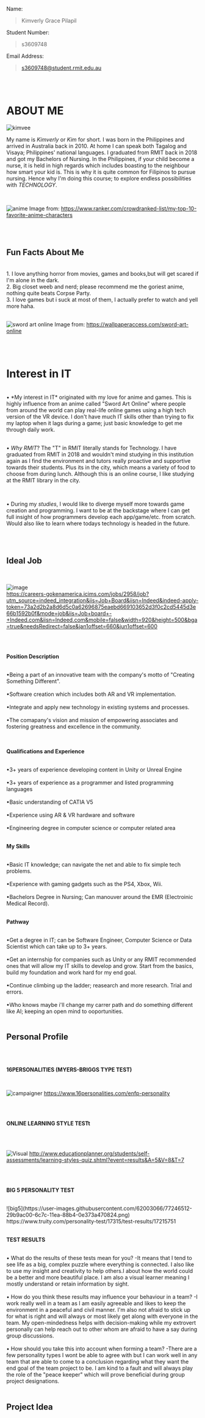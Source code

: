 Name:
>Kimverly Grace Pilapil

Student Number:
>s3609748

Email Address:
>s3609748@student.rmit.edu.au

<br/>


<br/>


# ABOUT ME

![kimvee](https://user-images.githubusercontent.com/62003066/77240397-7334d780-6c39-11ea-9b61-fd48cd3eb4d1.jpg)


My name is *Kimverly* or *Kim* for short.
I was born in the Philippines and arrived in Australia back in 2010.
At home I can speak both Tagalog and Visaya; Philippines' national languages.
I graduated from RMIT back in 2018 and got my Bachelors of Nursing.
In the Philippines, if your child become a nurse, it is held in high regards
which includes boasting to the neighbour how smart your kid is.
This is why it is quite common for Filipinos to pursue nursing.
Hence why I'm doing this course; to explore endless possibilities with *TECHNOLOGY*.
<br/>


<br/>


![anime](https://user-images.githubusercontent.com/62003066/77240764-ba24cc00-6c3d-11ea-89a8-799bd9d8332b.jpg)
Image from: https://www.ranker.com/crowdranked-list/my-top-10-favorite-anime-characters


<br/>

<br/>

## Fun Facts About Me
<br/>
1. I love anything horror from movies, games and books,but will get scared if I'm alone in the dark.
<br/>
2. Big closet weeb and nerd; please recommend me the goriest anime, nothing quite beats Corpse Party.
<br/>
3. I love games but i suck at most of them, I actually prefer to watch and yell more haha.
<br/>


<br/>

![sword art online](https://user-images.githubusercontent.com/62003066/77242796-9cb02c00-6c56-11ea-9161-b2f1da599aa8.jpg)
Image from: https://wallpaperaccess.com/sword-art-online

<br/>


<br/>

# Interest in IT 
<br/>
• *My interest in IT* originated with my love for anime and games. This is highly influence from an anime called "Sword Art Online" where people from around the world can play real-life online games using a high tech version of the VR device. I don't have much IT skills other than trying to fix my laptop when it lags during a game; just basic knowledge to get me through daily work. 

<br/>

<br/>

• *Why RMIT*? The "T" in RMIT literally stands for Technology. I have graduated from RMIT in 2018 and wouldn't mind studying in this
institution again as I find the environment and tutors really proactive and supportive towards their students. Plus its in the city, which means a variety of food to choose from during lunch. Although this is an online course, I like studying at the RMIT library in the city.

<br/>


• During my *studies*, I would like to diverge myself more towards game creation and programming. I want to be at the backstage where I can get full insight of how programmers develop each app/game/etc. from scratch. Would also like to learn where todays technology is headed in the future.



<br/>



<br/>


## Ideal Job 
<br/>

![image](https://user-images.githubusercontent.com/62003066/77244773-3551a680-6c6d-11ea-99d6-2d56dfc382bc.png)
 <br/>
 https://careers-gokenamerica.icims.com/jobs/2958/job?utm_source=indeed_integration&iis=Job+Board&iisn=Indeed&indeed-apply-token=73a2d2b2a8d6d5c0a62696875eaebd669103652d3f0c2cd5445d3e66b1592b0f&mode=job&iis=Job+board+-+Indeed.com&iisn=Indeed.com&mobile=false&width=920&height=500&bga=true&needsRedirect=false&jan1offset=660&jun1offset=600
 
 <br/>
 
 
 
 <br/>
 
 **Position Description**
 <br/>
 
 <br/>
 •Being a part of an innovative team with the company's motto of "Creating Something Different".
 <br/>
 
 <br/>
 •Software creation which includes both AR and VR implementation.
 <br/>
 
 <br/>
 •Integrate and apply new technology in existing systems and processes.
 <br/>
 
 <br/>
 •The comapany's vision and mission of empowering associates and fostering greatness and excellence in the community.
  <br/>
  
  <br/>
  <br/>
  

**Qualifications and Experience**
<br/>

<br/>
•3+ years of experience developing content in Unity or Unreal Engine
<br/>

<br/>
•3+ years of experience as a programmer and listed programming languages
<br/>

<br/>
•Basic understanding of CATIA V5
<br/>

<br/>
•Experience using AR & VR hardware and software
<br/>

<br/>
•Engineering degree in computer science or computer related area
<br/>



<br/>

 **My Skills**
 <br/>
 
 <br/>
 •Basic IT knowledge; can navigate the net and able to fix simple tech problems.
 <br/>
 
 <br/>
 •Experience with gaming gadgets such as the PS4, Xbox, Wii.
 <br/>
 
 <br/>
 •Bachelors Degree in Nursing; Can manouver around the EMR (Electroinic Medical Record).
 <br/>
 
 
 <br/>
 
  **Pathway**
  <br/>
  
  <br/>
  •Get a degree in IT; can be Software Engineer, Computer Science or Data Scientist which can take up to 3+ years.
  <br/>
  
  <br/>
  •Get an internship for companies such as Unity or any RMIT recommended ones that will allow my IT skills to develop and grow. Start from the basics, build my foundation and work hard for my end goal.
  <br/>
  
  <br/>
  •Continue climbing up the ladder; reasearch and more research. Trial and errors. 
  <br/>
  
  <br/>
  •Who knows maybe i'll change my carrer path and do something different like AI; keeping an open mind to ooportunities.
  <br/>
  
  <br/>
  
  
  ## Personal Profile
  <br/>
  
  
  <br/>
  
  **16PERSONALITIES (MYERS-BRIGGS TYPE TEST)**
  <br/>
  
  <br/>
  
  ![campaigner](https://user-images.githubusercontent.com/62003066/77246427-46a1af80-6c7b-11ea-891d-c5d1635a1042.png)
  https://www.16personalities.com/enfp-personality
  
  <br/>
  
  <br/>
  
  **ONLINE LEARNING STYLE TESTt**
  
  <br/>
  
  <br/>
  
![Visual](https://user-images.githubusercontent.com/62003066/77246485-d0ea1380-6c7b-11ea-9686-cf3069c9b2c1.png)
http://www.educationplanner.org/students/self-assessments/learning-styles-quiz.shtml?event=results&A=5&V=8&T=7

<br/>

<br/>

**BIG 5 PERSONALITY TEST**
<br/>

<br/>
![big5](https://user-images.githubusercontent.com/62003066/77246512-29b9ac00-6c7c-11ea-88b4-0e373a470824.png)
https://www.truity.com/personality-test/17315/test-results/17215751

<br/>

<br/>

**TEST RESULTS**
<br/>

<br/>
• What do the results of these tests mean for you? 
-It means that I  tend to see life as a big, complex puzzle where everything is connected. I also like to use my insight and creativity to help others.I about how the world could be a better and more beautiful place. I am also a visual learner meaning I mostly understand or retain information by sight. 

<br/>

<br/>
• How do you think these results may influence your behaviour in a team? 
-I work really well in a team as I am easily agreeable and likes to keep the environment in a peaceful and civil manner. I'm also not afraid to stick up for what is right and will always or most likely get along with everyone in the team. My open-mindedness helps with decision-making while my extrovert personally can help reach out to other whom are afraid to have a say during group discussions.
<br/>

<br/>
• How should you take this into account when forming a team? 
-There are a few personality types I wont be able to agree with but I can work well in any team that are able to come to a conclusion regarding what they want the end goal of the team project to be. I am kind to a fault and will always play the role of the "peace keeper" which will prove beneficial during group project designations.
<br/>

<br/>

## Project Idea
<br/>


<br/>



  
  
  
  
 
 
  
  
  




 

 
 











